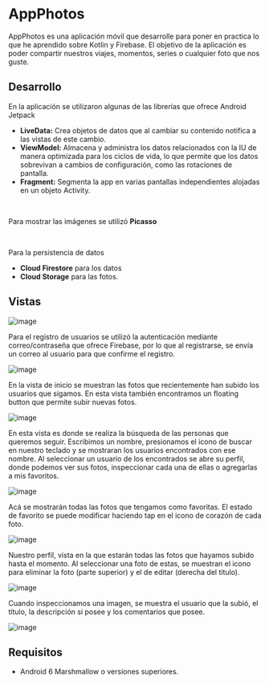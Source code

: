 # AppPhotos
AppPhotos es una aplicación móvil que desarrolle para poner en practica lo que he aprendido sobre Kotlin y Firebase. El objetivo de la aplicación es poder compartir nuestros viajes, momentos, series o cualquier foto que nos guste.

## Desarrollo
En la aplicación se utilizaron algunas de las librerías que ofrece Android Jetpack
* **LiveData:** Crea objetos de datos que al cambiar su contenido notifica a las vistas de este cambio.
* **ViewModel:** Almacena y administra los datos relacionados con la IU de manera optimizada para los ciclos de vida, lo que permite que los datos sobrevivan
a cambios de configuración, como las rotaciones de pantalla.
* **Fragment:** Segmenta la app en varias pantallas independientes alojadas en un objeto Activity.

<br>

Para mostrar las imágenes se utilizó **Picasso**

<br>

Para la persistencia de datos 
* **Cloud Firestore** para los datos 
* **Cloud Storage** para las fotos.

## Vistas


![image](https://user-images.githubusercontent.com/40668021/93691292-b8cb4380-faa8-11ea-8826-8dee6cd55832.png "Vista de login y registro")
  
Para el registro de usuarios se utilizó la autenticación mediante correo/contraseña que ofrece Firebase, por lo que al registrarse, se envía un correo al usuario 
para que confirme el registro.

![image](https://user-images.githubusercontent.com/40668021/93691332-81a96200-faa9-11ea-90fa-f307c33ed131.png "Correo de verificación")

En la vista de inicio se muestran las fotos que recientemente han subido los usuarios que sigamos. En esta vista también encontramos un floating button 
que permite subir nuevas fotos.

 ![image](https://user-images.githubusercontent.com/40668021/93691357-bf0def80-faa9-11ea-9652-13a55d61d248.png "Vista de inicio")

En esta vista es donde se realiza la búsqueda de las personas que queremos seguir. Escribimos un nombre, presionamos el icono de buscar en nuestro teclado
y se mostraran los usuarios encontrados con ese nombre. Al seleccionar un usuario de los encontrados se abre su perfil, donde podemos ver sus fotos, inspeccionar cada una de ellas o agregarlas a mis favoritos.

![image](https://user-images.githubusercontent.com/40668021/93691413-5410e880-faaa-11ea-9332-9dfb4b7fcf8b.png)

Acá se mostrarán todas las fotos que tengamos como favoritas. El estado de favorito se puede modificar haciendo tap en el icono de corazón de cada foto.

![image](https://user-images.githubusercontent.com/40668021/93691434-be298d80-faaa-11ea-9016-8d92290359e9.png)

Nuestro perfil, vista en la que estarán todas las fotos que hayamos subido hasta el momento. Al seleccionar una foto de estas, se muestran el icono para eliminar la foto (parte superior) y el de editar (derecha del título).

![image](https://user-images.githubusercontent.com/40668021/93691473-50319600-faab-11ea-8f24-9ac827eec226.png)

Cuando inspeccionamos una imagen, se muestra el usuario que la subió, el título, la descripción si posee y los comentarios que posee.

![image](https://user-images.githubusercontent.com/40668021/93691479-5f184880-faab-11ea-8cba-4ba6fd1d2db4.png)


## Requisitos
* Android 6 Marshmallow o versiones superiores.

